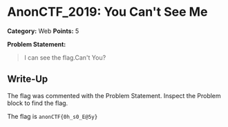 # AnonCTF_2019: You Can't See Me

**Category:** Web
**Points:** 5

**Problem Statement:**

>I can see the flag.Can't You?

## Write-Up

The flag was commented with the Problem Statement.
Inspect the Problem block to find the flag.

The flag is `anonCTF{0h_s0_E@5y}`
